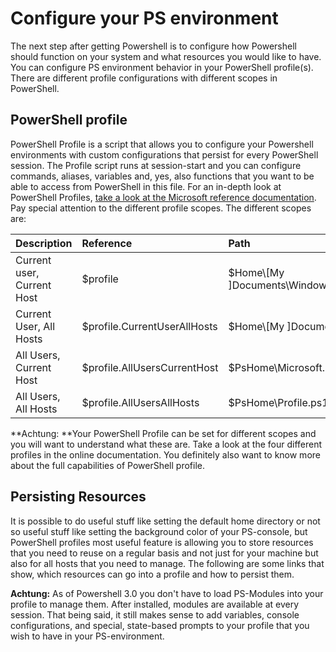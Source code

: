 # Configure your PS  environment

The next step after getting Powershell is to configure how Powershell should function on your system and what resources you would like to have. You can configure PS environment behavior in your PowerShell profile\(s\). There are different profile configurations with different scopes in PowerShell.

## PowerShell profile

PowerShell Profile is a script that allows you to configure your Powershell environments with custom configurations that persist for every PowerShell session. The Profile script runs at session-start and you can configure commands, aliases, variables and, yes, also functions that you want to be able to access from PowerShell in this file. For an in-depth look at PowerShell Profiles, [take a look at the Microsoft reference documentation](https://docs.microsoft.com/en-us/powershell/module/microsoft.powershell.core/about/about_profiles?view=powershell-6). Pay special attention to the different profile scopes. The different scopes are:

| Description | Reference | Path |
| :--- | :--- | :--- |
| Current user, Current Host | $profile | $Home\\[My \]Documents\WindowsPowerShell\Profile.ps1 |
| Current User, All Hosts | $profile.CurrentUserAllHosts | $Home\\[My \]Documents\Profile.ps1 |
| All Users, Current Host | $profile.AllUsersCurrentHost | $PsHome\Microsoft.PowerShell\_profile.ps1 |
| All Users, All Hosts | $profile.AllUsersAllHosts | $PsHome\Profile.ps1 |

**Achtung: **Your PowerShell Profile can be set for different scopes and you will want to understand what these are. Take a look at the four different profiles in the online documentation. You definitely also want to know more about the full capabilities of PowerShell profile.

## Persisting Resources

It is possible to do useful stuff like setting the default home directory or not so useful stuff like setting the background color of your PS-console, but PowerShell profiles most useful feature is allowing you to store resources that you need to reuse on a regular basis and not just for your machine but also for all hosts that you need to manage. The following are some links that show, which resources can go into a profile and how to persist them.

**Achtung:** As of Powershell 3.0 you don't have to load PS-Modules into your profile to manage them. After installed, modules are available at every session. That being said, it still makes sense to add variables, console configurations, and special, state-based prompts to your profile that you wish to have in your PS-environment.

